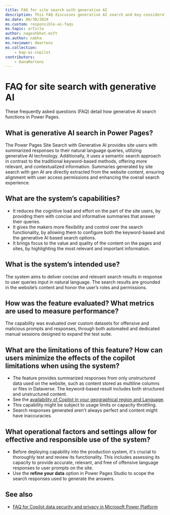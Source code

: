 ```yaml
---
title: FAQ for site search with generative AI
description: This FAQ discusses generative AI search and key considerations for making use of this technology responsibly.
ms.date: 08/30/2024
ms.custom: responsible-ai-faqs
ms.topic: article
author: nageshbhat-msft
ms.author: nabha
ms.reviewer: dmartens
ms.collection: 
    - bap-ai-copilot
contributors:
    - DanaMartens
---
```


# FAQ for site search with generative AI

These frequently asked questions (FAQ) detail how generative AI search functions in Power Pages.

## What is generative AI search in Power Pages?

The Power Pages Site Search with Generative AI provides site users with summarized responses to their natural language queries, utilizing generative AI technology. Additionally, it uses a semantic search approach in contrast to the traditional keyword-based methods, offering more relevant, and contextualized information. Summaries generated by site search with gen AI are directly extracted from the website content, ensuring alignment with user access permissions and enhancing the overall search experience.

## What are the system’s capabilities?

- It reduces the cognitive load and effort on the part of the site users, by providing them with concise and informative summaries that answer their queries.
- It gives the makers more flexibility and control over the search functionality, by allowing them to configure both the keyword-based and the generative AI based search options.
- It brings focus to the value and quality of the content on the pages and sites, by highlighting the most relevant and important information.

## What is the system’s intended use?

The system aims to deliver concise and relevant search results in response to user queries input in natural language. The search results are grounded in the website’s content and honor the user’s roles and permissions.

## How was the feature evaluated? What metrics are used to measure performance?

The capability was evaluated over custom datasets for offensive and malicious prompts and responses, through both automated and dedicated manual sessions designed to expand the test suite.

## What are the limitations of this feature? How can users minimize the effects of the copilot limitations when using the system?

- The feature provides summarized responses from only unstructured data used on the website, such as content stored as multiline columns or files in Dataverse. The keyword-based result includes both structured and unstructured content.
- See the [availability of Copilot in your geographical region and Language](/power-platform/admin/geographical-availability-copilot#languages-availability).
- This capability might be subject to usage limits or capacity throttling.
- Search responses generated aren't always perfect and content might have inaccuracies.  

## What operational factors and settings allow for effective and responsible use of the system?

- Before deploying capability into the production system, it's crucial to thoroughly test and review its functionality. This includes assessing its capacity to provide accurate, relevant, and free of offensive language responses to user prompts on the site.
- Use the **refine your data** option in Power Pages Studio to scope the search responses used to generate the answers.

## See also

- [FAQ for Copilot data security and privacy in Microsoft Power Platform](/power-platform/faqs-copilot-data-security-privacy/)
